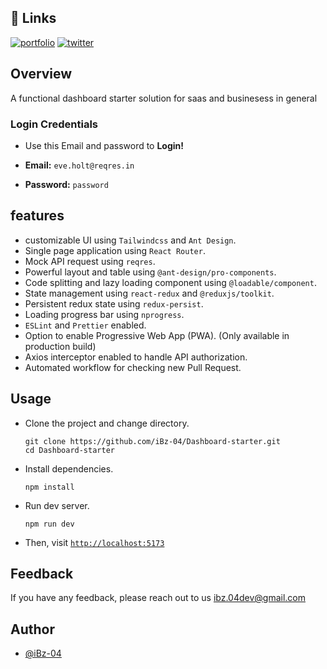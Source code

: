 ## 🔗 Links
[![portfolio](https://img.shields.io/badge/my_portfolio-000?style=for-the-badge&logo=ko-fi&logoColor=white)](https://ibzdev.site)
[![twitter](https://img.shields.io/badge/twitter-1DA1F2?style=for-the-badge&logo=twitter&logoColor=white)](https://twitter.com/ibrahh__ib)

## Overview

A functional dashboard starter solution for saas and businesess in general

### Login Credentials
- Use this Email and password to **Login!**

- **Email:** `eve.holt@reqres.in`
- **Password:** `password`

## features
- customizable UI using `Tailwindcss` and `Ant Design`.
- Single page application using `React Router`.
- Mock API request using `reqres`.
- Powerful layout and table using `@ant-design/pro-components`.
- Code splitting and lazy loading component using `@loadable/component`.
- State management using `react-redux` and `@reduxjs/toolkit`.
- Persistent redux state using `redux-persist`.
- Loading progress bar using `nprogress`.
- `ESLint` and `Prettier` enabled.
- Option to enable Progressive Web App (PWA). (Only available in production build)
- Axios interceptor enabled to handle API authorization.
- Automated workflow for checking new Pull Request.


## Usage

- Clone the project and change directory.

  ```shell
  git clone https://github.com/iBz-04/Dashboard-starter.git
  cd Dashboard-starter
  ```

- Install dependencies.

  ```shell
  npm install
  ```

- Run dev server.

  ```shell
  npm run dev
  ```

- Then, visit [`http://localhost:5173`](http://localhost:5173)

## Feedback

If you have any feedback, please reach out to us ibz.04dev@gmail.com


## Author

- [@iBz-04](https://github.com/iBz-04)
